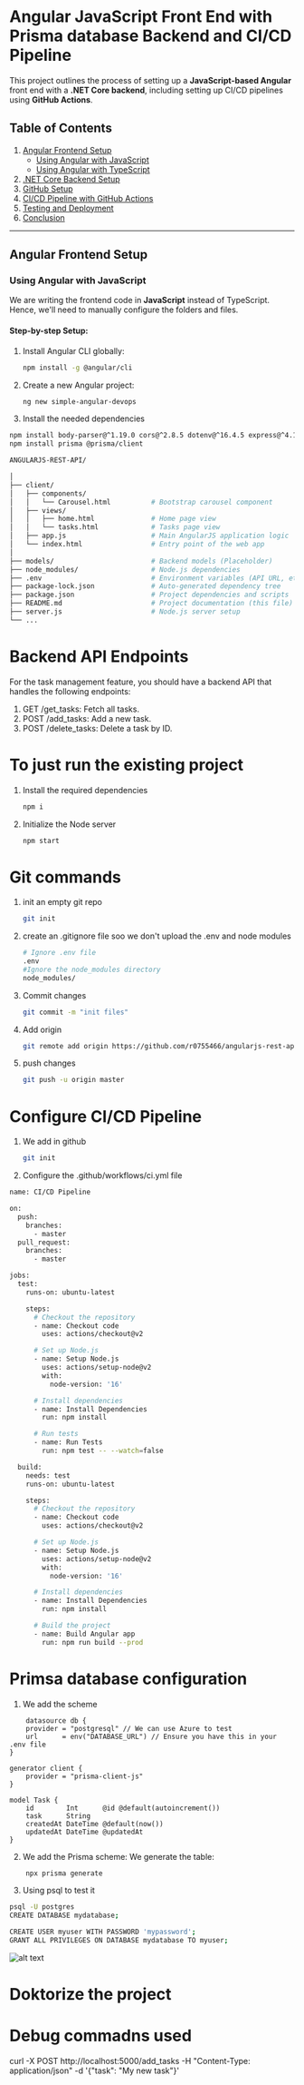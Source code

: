 # Angular JavaScript Front End with Prisma database Backend and CI/CD Pipeline

This project outlines the process of setting up a **JavaScript-based Angular** front end with a **.NET Core backend**, including setting up CI/CD pipelines using **GitHub Actions**.

## Table of Contents
1. [Angular Frontend Setup](#angular-frontend-setup)
   - [Using Angular with JavaScript](#using-angular-with-javascript)
   - [Using Angular with TypeScript](#using-angular-with-typescript)
2. [.NET Core Backend Setup](#net-core-backend-setup)
3. [GitHub Setup](#github-setup)
4. [CI/CD Pipeline with GitHub Actions](#ci-cd-pipeline-with-github-actions)
5. [Testing and Deployment](#testing-and-deployment)
6. [Conclusion](#conclusion)

---

## Angular Frontend Setup

### Using Angular with JavaScript
We are writing the frontend code in **JavaScript** instead of TypeScript. Hence, we'll need to manually configure the folders and files.

#### Step-by-step Setup:

1. Install Angular CLI globally:
   ```bash
   npm install -g @angular/cli

   ```
2. Create a new Angular project:
   ```bash
   ng new simple-angular-devops

   ```
4. Install the needed dependencies
  ```bash
  npm install body-parser@^1.19.0 cors@^2.8.5 dotenv@^16.4.5 express@^4.17.1 path@^0.12.7 --save-dev nodemon@^2.0.7
  npm install prisma @prisma/client
  ```

 ```bash
ANGULARJS-REST-API/

│
├── client/
│   ├── components/
│   │   └── Carousel.html          # Bootstrap carousel component
│   ├── views/
│   │   ├── home.html              # Home page view
│   │   └── tasks.html             # Tasks page view
│   ├── app.js                     # Main AngularJS application logic
│   └── index.html                 # Entry point of the web app
│
├── models/                        # Backend models (Placeholder)
├── node_modules/                  # Node.js dependencies
├── .env                           # Environment variables (API URL, etc.)
├── package-lock.json              # Auto-generated dependency tree
├── package.json                   # Project dependencies and scripts
├── README.md                      # Project documentation (this file)
├── server.js                      # Node.js server setup
└── ...
 ```

 # Backend API Endpoints

For the task management feature, you should have a backend API that handles the following endpoints:

1. GET /get_tasks: Fetch all tasks.
1. POST /add_tasks: Add a new task.
1. POST /delete_tasks: Delete a task by ID.

# To just run the existing project 

1. Install the required dependencies
   ```bash
   npm i
   ```
2. Initialize the Node server
   ```bash
   npm start 
   ```

# Git commands 

1. init an empty git repo
   ```bash
   git init
   ```
2. create an .gitignore file soo we don't upload the .env and node modules
   ```bash
   # Ignore .env file
   .env
   #Ignore the node_modules directory
   node_modules/
   ```
3. Commit changes
   ```bash
   git commit -m "init files"
   ```
4. Add origin
    ```bash
    git remote add origin https://github.com/r0755466/angularjs-rest-api.git
    ```
5. push changes 
   ```bash
   git push -u origin master
   ```

# Configure CI/CD Pipeline

1. We add in github 
   ```bash
   git init
   ```

2. Configure the .github/workflows/ci.yml file

```bash
name: CI/CD Pipeline

on:
  push:
    branches:
      - master
  pull_request:
    branches:
      - master

jobs:
  test:
    runs-on: ubuntu-latest

    steps:
      # Checkout the repository
      - name: Checkout code
        uses: actions/checkout@v2

      # Set up Node.js
      - name: Setup Node.js
        uses: actions/setup-node@v2
        with:
          node-version: '16'

      # Install dependencies
      - name: Install Dependencies
        run: npm install

      # Run tests
      - name: Run Tests
        run: npm test -- --watch=false

  build:
    needs: test
    runs-on: ubuntu-latest

    steps:
      # Checkout the repository
      - name: Checkout code
        uses: actions/checkout@v2

      # Set up Node.js
      - name: Setup Node.js
        uses: actions/setup-node@v2
        with:
          node-version: '16'

      # Install dependencies
      - name: Install Dependencies
        run: npm install

      # Build the project
      - name: Build Angular app
        run: npm run build --prod

```


# Primsa database configuration 

1. We add the scheme 

```prisma
    datasource db {
    provider = "postgresql" // We can use Azure to test 
    url      = env("DATABASE_URL") // Ensure you have this in your .env file
}

generator client {
    provider = "prisma-client-js"
}

model Task {
    id        Int      @id @default(autoincrement())
    task      String
    createdAt DateTime @default(now())
    updatedAt DateTime @updatedAt
}

```

2. We add the Prisma scheme:
    We generate the table: 
```bash
    npx prisma generate
```

3. Using psql to test it

```bash
psql -U postgres
CREATE DATABASE mydatabase;

CREATE USER myuser WITH PASSWORD 'mypassword';
GRANT ALL PRIVILEGES ON DATABASE mydatabase TO myuser;
```
![alt text](image.png)

# Doktorize the project 

# Debug commadns used

 curl -X POST http://localhost:5000/add_tasks -H "Content-Type: application/json" -d '{"task": "My new task"}'

